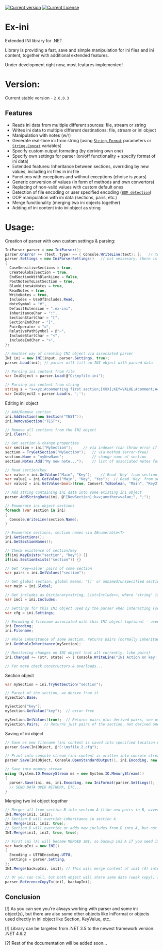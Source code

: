 [![Current version](http://test.the-one.cz/github/ex-ini/version.svg)](https://github.com/xtremertx/Ex-ini)
[![Current License](http://test.the-one.cz/github/ex-ini/license.svg)](https://github.com/xtremertx/Ex-ini)
# Ex-ini
Extended INI library for .NET

Library is providing a fast, save and simple manipulation for ini files and ini content, together with additional extended features.

Under development right now, most features implemented!

# Version:

Current stable version - `2.0.0.3`

Features
--------

* Reads ini data from multiple different sources: file, stream or string
* Writes ini data to multiple different destinations: file, stream or ini object
* Manipulation with notes (w/r)
* Generate real-time ini from string (using [`String.Format`](https://msdn.microsoft.com/cs-cz/library/system.string.format.aspx) parameters or [`String.Concat`](https://msdn.microsoft.com/cs-cz/library/system.string.concat.aspx) variables)
* Specify custom output formating (by deriving own one)
* Specify own settings for parser (on/off functionality + specify format of ini data)
* Extended features: Inheritance between sections, overriding by new values, including ini files in ini file
* Functions with exceptions and without exceptions (choise is yours)
* Generic conversion of values (in form of methods and own convertors)
* Replacing of non-valid values with custom default ones
* Detection of file encoding or user specified encoding ([`BOM detection`](https://en.wikipedia.org/wiki/Byte_order_mark))
* OOP manipulation with ini data (sections, pairs, etc.)
* Merge functionality (merging two ini objects together)
* Adding of ini content into ini object as string

# Usage:

Creation of parser with own custom settings & parsing:
```C#
IniParser parser = new IniParser();
parser.OnError += (text, type) => { Console.WriteLine(text); };   // to see error, warning, infos..
parser.Settings = new IniParserSettings()   // not nessesary, there is default preset...
{
  CaseSensitiveSections = true,
  CreateGlobalSection = true,
  EndSectionWithBlankLine = false,
  PostNotesToLastSection = true,
  BlankLinesAsNotes = true,
  ReadNotes = true,
  WriteNotes = true,
  Includes = UseOfIncludes.Read,
  NoteSymbol = "#",
  DefaultExtension = ".ex-ini",
  InheritanceChar = ":",
  SectionStartChar = "[",
  SectionEndChar = "]",
  PairOperator = "=",
  RelativePathSymbol = @"~",
  IncludeStartChar = "<",
  IncludeEndChar = ">",
};

// Another way of creating INI object via associated parser
INI ini = new INI(input, parser.Settings, true);
parser.Load(ini); // parser will fill up INI object with parsed data

// Parsing ini content from file
var IniObject = parser.Load(@"C:\myfile.ini");

// Parsing ini content from string
string s = "x=xyz;#commenting first section;[XXX];KEY=VALUE;#comment;A=B;[C];[D:C];f=Z;[FIX];TEXT=LOL";
var IniObject2 = parser.Load(s, ';');

```

Editing ini object
```C#
// Add/Remove section
ini.AddSection(new Section("TEST"));
ini.RemoveSection("TEST");

// Remove all sections from the INI object
ini.Clear();

// Get section & change properties
var section = ini["MySection"];     // via indexer (can throw error if section do not exists)
section = TryGetSection("MySection");   // via method (error-free)
section.Name = "myNewName";             // change name of section
section.Notes.Add("My new note...");    // list of associated notes for section

// Read section/key
var value = ini.GetValue("Main", "Key");    // Read 'Key' from section 'Main'
var value1 = ini.GetValue("Main", "Key", "Yes");  // Read 'Key' from section 'Main' with default value set to 'Yes'
var value2 = ini.GetValue<bool>(true, Convert.ToBoolean, "Main", "Key2"); // Read again but convert the result into bool via existing or custom handler

// Add string containing ini data into some existing ini object
parser.AddStringData(ini, @"[NewSection];k=v;another=value;", ";");

// Enumerate ini object sections
foreach (var section in ini)
{
  Console.WriteLine(section.Name);
}

// Enumerate sections, section names via IEnumerable<T>
ini.GetSections();
ini.GetSectionNames();

// Check existence of section/key
if(ini.KeyExists("section", "key")) {}
if(ini.SectionExists("section")) {}

// Get 'key=value' pairs of some section
var pairs = ini.GetValues("section");

// Get global section, global means: '[]' or unnamed/unspecified section on the start of the file
var main = ini.Global;

// Get includes as Dictionary<string, List<Include>>, where 'string' is section where include(s) belongs and 'List<Include>' is the list of the includes
var incl = ini.Includes;

// Settings for this INI object used by the parser when interacting (some ini objects can have different settings)
var cfg = ini.Settings;

// Encoding & filename associated with this INI object (optional - used only by parser when parsing from file, these can be explicitly specified when parser 'Load(..)' is called, usefull when ur saving/loading content of same ini file with same encoding always)
ini.Encoding;
ini.Filename;

// Whole inheritance of some section, returns pairs (normally inheritance takes into account only base section)
ini.GetWholeInheritance(mySection);

// Monitoring changes on INI object (not all currently, like pairs)
ini.Changed += (str, state) => { Console.WriteLine("INI Action on key: {0}, state: {1}", str, state); };

// For more check constructors & overloads...
```

Section object
```C#
var mySection = ini.TryGetSection("section");

// Parent of the section, we derive from it
mySection.Base;

mySection["key"];
mySection.GetValue("key");  // error-free

mySection.GetValues(true);  // Returns pairs plus derived pairs, see overloads for more..
mySection.Pairs;  // Returns just pairs of the section, not derived ones

```

Saving of ini object
```C#
// Save as new filename (ini content is saved into specified location on HDD, same file is auto-overwritten!)
parser.Save(IniObject, @"C:\myfile_2.cfg");

// Print into console stream (ini content is written into console stream with specified encoding and formatting based on the settings of parser)
parser.Save(IniObject, Console.OpenStandardOutput(), ini.Encoding, new IniFormat(parser.Settings));

// Save into memory stream
using (System.IO.MemoryStream ms = new System.IO.MemoryStream())
{
  parser.Save(ini, ms, ini.Encoding, new IniFormat(parser.Settings));
  // SEND DATA OVER NETWORK, ETC...
}
```

Merging two ini object together
```C#
// Merges all from section B into section A (like new pairs in B, ovveriden values from B, new sections in B, but not inheritance)
INI.Merge(ini1, ini2);
// Section B will override inheritance in section A
INI Merge(ini1, ini2, true);
// Section B will override or adds new includes from B into A, but not notes associated with includes in B (include notes are not supported right now in merging)
INI.Merge(ini1, ini2, true, true);

// First ini (A) will became MERGED INI, so backup ini A if you need it for some reason unchanged..
var backupIni = new INI()
{
  Encoding = UTF8Encoding.UTF8,
  Settings = parser.Setting,
};
INI.Merge(backupIni, ini1); // This will merge content of ini1 (A) into new clear ini (backup) -> deep copy

// Or you can call, but both object will share same data (weak copy), so do not call ini1.Clear()
parser.ReferenceCopyTo(ini1, backupIni);
```

Conclusion
----------

[!] As you can see you're always working with parser and some ini object(s), but there are also some other objects like IniFormat or objects used directly in ini object like Section, KeyValue, etc..

[!] Library can be targeted from .NET 3.5 to the newest framework version .NET 4.6.2

[?] Rest of the documentation will be added soon...
